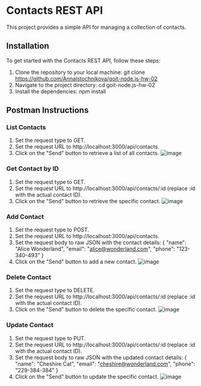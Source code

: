 # Contacts REST API

This project provides a simple API for managing a collection of contacts. 

## Installation
To get started with the Contacts REST API, follow these steps:
1. Clone the repository to your local machine:
   git clone https://github.com/AnnaIstochnikova/goit-node.js-hw-02
2. Navigate to the project directory:
   cd goit-node.js-hw-02
3. Install the dependencies:
   npm install

## Postman Instructions

### List Contacts
1. Set the request type to GET.
2. Set the request URL to http://localhost:3000/api/contacts.
3. Click on the "Send" button to retrieve a list of all contacts.
   ![image](https://github.com/AnnaIstochnikova/goit-node.js-hw-02/assets/122437399/1255991f-925a-47fc-9bab-4bcc0dd210b1)

### Get Contact by ID
1. Set the request type to GET.
2. Set the request URL to http://localhost:3000/api/contacts/:id (replace :id with the actual contact ID).
3. Click on the "Send" button to retrieve the specific contact.
   ![image](https://github.com/AnnaIstochnikova/goit-node.js-hw-02/assets/122437399/a44a8510-6293-4be8-b9fb-b367c71553b9)

### Add Contact
1. Set the request type to POST.
2. Set the request URL to http://localhost:3000/api/contacts.
3. Set the request body to raw JSON with the contact details:
{
  "name": "Alice Wonderland",
  "email": "alice@wonderland.com",
  "phone": "123-340-493"
}
4. Click on the "Send" button to add a new contact.
  ![image](https://github.com/AnnaIstochnikova/goit-node.js-hw-02/assets/122437399/ffebf42f-a4b1-4e76-84c9-767d85e2a1e3)

### Delete Contact
1. Set the request type to DELETE.
2. Set the request URL to http://localhost:3000/api/contacts/:id (replace :id with the actual contact ID).
3. Click on the "Send" button to delete the specific contact.
   ![image](https://github.com/AnnaIstochnikova/goit-node.js-hw-02/assets/122437399/3d7f8f1f-c3b4-4fc2-913a-3b4c7efd476d)

### Update Contact
1. Set the request type to PUT.
2. Set the request URL to http://localhost:3000/api/contacts/:id (replace :id with the actual contact ID).
3. Set the request body to raw JSON with the updated contact details:
{
  "name": "Cheshire Cat",
  "email": "cheshire@wonderland.com",
  "phone": "229-384-384"
}
4. Click on the "Send" button to update the specific contact.
   ![image](https://github.com/AnnaIstochnikova/goit-node.js-hw-02/assets/122437399/52b609c3-957d-4520-bd01-87255d911624)
